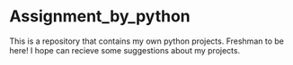 # Assignment_by_python
This is a repository that contains my own python projects.
Freshman to be here!
I hope can recieve some suggestions about my projects.

